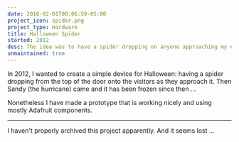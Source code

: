 ```yaml
---
date: 2016-02-01T08:06:59-05:00
project_icon: spider.png
project_type: Hardware
title: Halloween Spider
started: 2012
desc: The idea was to have a spider dropping on anyone approaching my entrance door and with an arduino.
unmaintained: true
---
```


In 2012, I wanted to create a simple device for Halloween: having a spider dropping from the top of the door onto the visitors as they approach it. Then Sandy (the hurricane) came and it has been frozen since then ...

Nonetheless I have made a prototype that is working nicely and using mostly Adafruit components.

---

I haven't properly archived this project apparently. And it seems lost ...